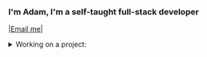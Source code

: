 ### I'm Adam, I'm a self-taught full-stack developer
<!-- <img src="https://cdn0.tnwcdn.com/wp-content/blogs.dir/1/files/2016/02/oops.gif"> -->
<!-- <img src="https://64.media.tumblr.com/385739a529a06f6cf8cdc30bf08706ca/tumblr_o2tj040fCY1tooympo1_400.gifv"> -->
|[Email me](mailto:adamhunter928@gmail.com)|
<details>
<summary>Working on a project:</summary>
<img src="http://media3.giphy.com/media/MF1kR4YmC2Z20/giphy.gif" width="500">
</details>


<!---
Adamhunter108/Adamhunter108 is a ✨ special ✨ repository because its `README.md` (this file) appears on your GitHub profile.
You can click the Preview link to take a look at your changes.
--->
